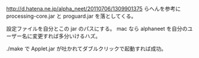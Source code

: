 http://d.hatena.ne.jp/alpha_neet/20110706/1309901375
らへんを参考に processing-core.jar と proguard.jar を落としてくる。

設定ファイルを自分とこの jar のパスにする。
mac なら alphaneet を自分のユーザー名に変更すれば多分いけるハズ。

./make で Applet.jar が吐かれてダブルクリックで起動すれば成功。